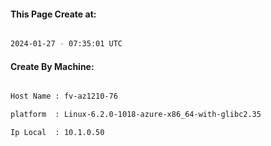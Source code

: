
   
#### This Page Create at:

```bash

2024-01-27 - 07:35:01 UTC

```

#### Create By Machine:

```bash

Host Name : fv-az1210-76

platform  : Linux-6.2.0-1018-azure-x86_64-with-glibc2.35

Ip Local  : 10.1.0.50

```

